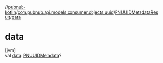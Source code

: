 //[pubnub-kotlin](../../../index.md)/[com.pubnub.api.models.consumer.objects.uuid](../index.md)/[PNUUIDMetadataResult](index.md)/[data](data.md)

# data

[jvm]\
val [data](data.md): [PNUUIDMetadata](../-p-n-u-u-i-d-metadata/index.md)?
